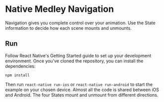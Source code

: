 # Native Medley Navigation
Navigation gives you complete control over your animation. Use the State information to decide how each scene mounts and unmounts.

## Run
Follow React Native's Getting Started guide to set up your development environment. Once you've cloned the repository, you can install the dependencies:

    npm install

Then run `react-native run-ios` or `react-native run-android` to start the example on your chosen device. Almost all the code is shared between iOS and Android. The four States mount and unmount from different directions.
